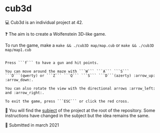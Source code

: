 # cub3d

:computer: Cub3d is an individual project at 42.

:question: The aim is to create a Wolfenstein 3D-like game.

To run the game, make a ```make && ./cub3D map/map.cub``` or ```make && ./cub3D map/map1.cub```

```**Controls:**

Press ```f``` to have a gun and hit points.

You can move around the maze with ```W``` ```A``` ```S``` ```D```(qwerty) or ```Z``` ```Q``` ```S``` ```D```(azerty) :arrow_up: :arrow_down:.

You can also rotate the view with the directional arrows :arrow_left: and :arrow_right:.

To exit the game, press ```ESC``` or click the red cross.
``` 

:page_with_curl: You will find the [subject](https://github.com/anfisah/cub3d/blob/main/en.subject.pdf) of the project at the root of the repository. Some instructions have changed in the subject but the idea remains the same.

:calendar: Submitted in march 2021
